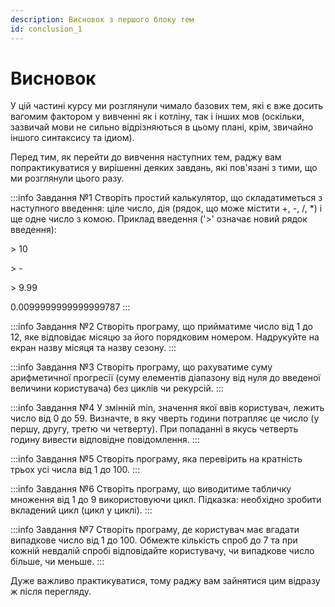 ```yaml
---
description: Висновок з першого блоку тем
id: conclusion_1
---
```

# Висновок
У цій частині курсу ми розглянули чимало базових тем, які є вже досить вагомим фактором у вивченні як і котліну,
так і інших мов (оскільки, зазвичай мови не сильно відрізняються в цьому плані, крім, звичайно іншого синтаксису та ідиом).

Перед тим, як перейти до вивчення наступних тем, раджу вам попрактикуватися у вирішенні деяких завдань, які пов'язані з тими, що ми розглянули цього разу.

:::info Завдання №1
Створіть простий калькулятор, що складатиметься з наступного
введення: ціле число, дія (рядок, що може містити +, -, /, *) і
ще одне число з комою.
Приклад введення ('>' означає новий рядок введення):

\> 10

\> -

\> 9.99

0.0099999999999999787
:::

:::info Завдання №2
Створіть програму, що прийматиме число від 1 до 12, яке
відповідає місяцю за його порядковим номером. Надрукуйте на екран
назву місяця та назву сезону.
:::

:::info Завдання №3
Створіть програму, що рахуватиме суму арифметичної
прогресії (суму елементів діапазону від нуля до введеної
величини користувача) без циклів чи рекурсій.
:::

:::info Завдання №4
У змінній min, значення якої ввів користувач, лежить число
від 0 до 59. Визначте, в яку чверть години потрапляє це число (у
першу, другу, третю чи четверту).
При попаданні в якусь четверть годину вивести
відповідне повідомлення.
:::

:::info Завдання №5
Створіть програму, яка перевірить на кратність трьох усі числа від
1 до 100.
:::

:::info Завдання №6
Створіть програму, що виводитиме табличку множення від 1 до 9
використовуючи цикл.
Підказка: необхідно зробити вкладений цикл (цикл у циклі).
:::

:::info Завдання №7
Створіть програму, де користувач має вгадати випадкове число від 1 до 100.
Обмежте кількість спроб до 7 та при кожній невдалій спробі відповідайте користувачу, чи випадкове число більше, чи меньше.
:::


Дуже важливо практикуватися, тому раджу вам зайнятися цим відразу ж після перегляду.
